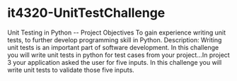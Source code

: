 # it4320-UnitTestChallenge

Unit Testing in Python -- Project Objectives
To gain experience writing unit tests, to further develop programming skill in Python.
Description: Writing unit tests is an important part of software development. In this challenge you will write unit tests in python for test cases from your project...In project 3 your application asked the user for five inputs. In this challenge you will write unit tests to validate those five inputs.
